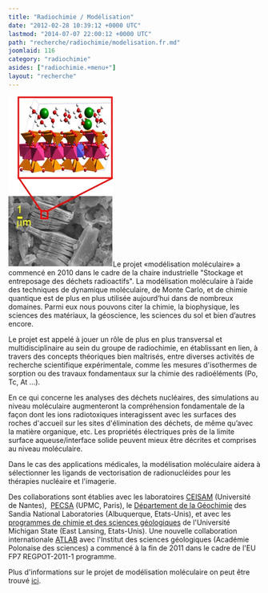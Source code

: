 ```yaml
---
title: "Radiochimie / Modélisation"
date: "2012-02-28 10:39:12 +0000 UTC"
lastmod: "2014-07-07 22:00:12 +0000 UTC"
path: "recherche/radiochimie/modelisation.fr.md"
joomlaid: 116
category: "radiochimie"
asides: ["radiochimie.+menu+"]
layout: "recherche"
---
```

![clay](images/clay.jpg)Le projet «modélisation moléculaire» a commencé en 2010 dans le cadre de la chaire industrielle "Stockage et entreposage des déchets radioactifs". La modélisation moléculaire à l’aide des techniques de dynamique moléculaire, de Monte Carlo, et de chimie quantique est de plus en plus utilisée aujourd’hui dans de nombreux domaines. Parmi eux nous pouvons citer la chimie, la biophysique, les sciences des matériaux, la géoscience, les sciences du sol et bien d’autres encore.

Le projet est appelé à jouer un rôle de plus en plus transversal et multidisciplinaire au sein du groupe de radiochimie, en établissant en lien, à travers des concepts théoriques bien maîtrisés, entre diverses activités de recherche scientifique expérimentale, comme les mesures d'isothermes de sorption ou des travaux fondamentaux sur la chimie des radioéléments (Po, Tc, At ...).

En ce qui concerne les analyses des déchets nucléaires, des simulations au niveau moléculaire augmenteront la compréhension fondamentale de la façon dont les ions radiotoxiques interagissent avec les surfaces des roches d'accueil sur les sites d'élimination des déchets, de même qu’avec la matière organique, etc. Les propriétés électriques près de la limite surface aqueuse/interface solide peuvent mieux être décrites et comprises au niveau moléculaire.

Dans le cas des applications médicales, la modélisation moléculaire aidera à sélectionner les ligands de vectorisation de radionucléides pour les thérapies nucléaire et l'imagerie.

Des collaborations sont établies avec les laboratoires [CEISAM](http://www.sciences.univ-nantes.fr/CEISAM/ceisam.php) (Université de Nantes),  [PECSA](http://www.pecsa.upmc.fr/) (UPMC, Paris), le [Département de la Géochimie](http://www.sandia.gov/geo/staff.html) des Sandia National Laboratories (Albuquerque, Etats-Unis), et avec les [programmes de chimie et des sciences géologiques](http://ns.msu.edu/index.php/about-cns/dean-r-james-kirkpatrick/) de l'Université Michigan State (East Lansing, Etats-Unis). Une nouvelle collaboration internationale [ATLAB](http://www.ing.pan.pl/Atlab/0Atlab-index_E.htm) avec l'Institut des sciences géologiques (Académie Polonaise des sciences) a commencé à la fin de 2011 dans le cadre de l'EU FP7 REGPOT-2011-1 programme.

Plus d'informations sur le projet de modélisation moléculaire on peut être trouvé [ici](http://www.emn.fr/z-subatech/kalinich/fr/research.html).
